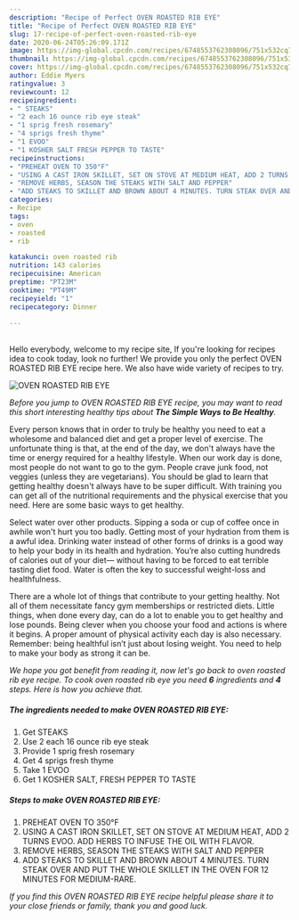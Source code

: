 ```yaml
---
description: "Recipe of Perfect OVEN ROASTED RIB EYE"
title: "Recipe of Perfect OVEN ROASTED RIB EYE"
slug: 17-recipe-of-perfect-oven-roasted-rib-eye
date: 2020-06-24T05:26:09.171Z
image: https://img-global.cpcdn.com/recipes/6748553762308096/751x532cq70/oven-roasted-rib-eye-recipe-main-photo.jpg
thumbnail: https://img-global.cpcdn.com/recipes/6748553762308096/751x532cq70/oven-roasted-rib-eye-recipe-main-photo.jpg
cover: https://img-global.cpcdn.com/recipes/6748553762308096/751x532cq70/oven-roasted-rib-eye-recipe-main-photo.jpg
author: Eddie Myers
ratingvalue: 3
reviewcount: 12
recipeingredient:
- " STEAKS"
- "2 each 16 ounce rib eye steak"
- "1 sprig fresh rosemary"
- "4 sprigs fresh thyme"
- "1 EVOO"
- "1 KOSHER SALT FRESH PEPPER TO TASTE"
recipeinstructions:
- "PREHEAT OVEN TO 350°F"
- "USING A CAST IRON SKILLET, SET ON STOVE AT MEDIUM HEAT, ADD 2 TURNS EVOO. ADD HERBS TO INFUSE THE OIL WITH FLAVOR."
- "REMOVE HERBS, SEASON THE STEAKS WITH SALT AND PEPPER"
- "ADD STEAKS TO SKILLET AND BROWN ABOUT 4 MINUTES. TURN STEAK OVER AND PUT THE WHOLE SKILLET IN THE OVEN FOR 12 MINUTES FOR MEDIUM-RARE."
categories:
- Recipe
tags:
- oven
- roasted
- rib

katakunci: oven roasted rib 
nutrition: 143 calories
recipecuisine: American
preptime: "PT23M"
cooktime: "PT49M"
recipeyield: "1"
recipecategory: Dinner

---
```

<br>
Hello everybody, welcome to my recipe site, If you're looking for recipes idea to cook today, look no further! We provide you only the perfect OVEN ROASTED RIB EYE recipe here. We also have wide variety of recipes to try.
<br>


![OVEN ROASTED RIB EYE](https://img-global.cpcdn.com/recipes/6748553762308096/751x532cq70/oven-roasted-rib-eye-recipe-main-photo.jpg)

<i>Before you jump to OVEN ROASTED RIB EYE recipe, you may want to read this short interesting healthy tips about <strong>The Simple Ways to Be Healthy</strong>.</i>

Every person knows that in order to truly be healthy you need to eat a wholesome and balanced diet and get a proper level of exercise. The unfortunate thing is that, at the end of the day, we don't always have the time or energy required for a healthy lifestyle. When our work day is done, most people do not want to go to the gym. People crave junk food, not veggies (unless they are vegetarians). You should be glad to learn that getting healthy doesn't always have to be super difficult. With training you can get all of the nutritional requirements and the physical exercise that you need. Here are some basic ways to get healthy.

Select water over other products. Sipping a soda or cup of coffee once in awhile won't hurt you too badly. Getting most of your hydration from them is a awful idea. Drinking water instead of other forms of drinks is a good way to help your body in its health and hydration. You’re also cutting hundreds of calories out of your diet— without having to be forced to eat terrible tasting diet food. Water is often the key to successful weight-loss and healthfulness.

There are a whole lot of things that contribute to your getting healthy. Not all of them necessitate fancy gym memberships or restricted diets. Little things, when done every day, can do a lot to enable you to get healthy and lose pounds. Being clever when you choose your food and actions is where it begins. A proper amount of physical activity each day is also necessary. Remember: being healthful isn’t just about losing weight. You need to help to make your body as strong it can be. 


<i>We hope you got benefit from reading it, now let's go back to oven roasted rib eye recipe. To cook oven roasted rib eye you need <strong>6</strong> ingredients and <strong>4</strong> steps. Here is how you achieve that.
</i>

##### The ingredients needed to make OVEN ROASTED RIB EYE:

1. Get  STEAKS
1. Use 2 each 16 ounce rib eye steak
1. Provide 1 sprig fresh rosemary
1. Get 4 sprigs fresh thyme
1. Take 1 EVOO
1. Get 1 KOSHER SALT, FRESH PEPPER TO TASTE


##### Steps to make OVEN ROASTED RIB EYE:

1. PREHEAT OVEN TO 350°F
1. USING A CAST IRON SKILLET, SET ON STOVE AT MEDIUM HEAT, ADD 2 TURNS EVOO. ADD HERBS TO INFUSE THE OIL WITH FLAVOR.
1. REMOVE HERBS, SEASON THE STEAKS WITH SALT AND PEPPER
1. ADD STEAKS TO SKILLET AND BROWN ABOUT 4 MINUTES. TURN STEAK OVER AND PUT THE WHOLE SKILLET IN THE OVEN FOR 12 MINUTES FOR MEDIUM-RARE.


<i>If you find this OVEN ROASTED RIB EYE recipe helpful please share it to your close friends or family, thank you and good luck.</i>
